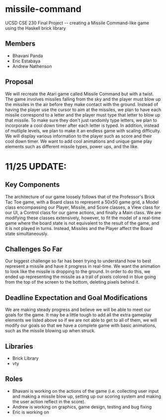 # missile-command
UCSD CSE 230 Final Project -- creating a Missile Command-like game using the Haskell brick library


## Members
- Bhavani Panda
- Eric Estabaya
- Andrew Nathenson

## Proposal
We will recreate the Atari game called Missile Command but with a twist. The game involves missiles falling from the sky and the player must blow up the missiles in the air before they make contact with the ground. Instead of having the player use the cursor to aim at the missiles, we plan to have each missile correspond to a letter and the player must type that letter to blow up that missile. To make sure they don't just randomly type letters, we plan to incorporate a cool down timer after each letter is typed. In addition, instead of mutliple levels, we plan to make it an endless game with scaling difficulty. We will display various information to the player such as score and their cool down timer. We want to add cool animations and unique game play elements such as different missile types, power ups, and the like.


# 11/25 UPDATE:

## Key Components
The architecture of our game loosely follows that of the Professor's Brick Tac Toe game, with a Board class to represent a 50x50 game grid, a Model class encompassing our Player, Missile, and Score classes, a View class for our UI, a Control class for our game actions, and finally a Main class.  We are modifying these classes extensively, however, to fit the model of a real-time game where the board state is not equivalent to the result of the game, and it is not played in turns.  Instead, Missiles and the Player affect the Board state simultaneously.

## Challenges So Far
Our biggest challenge so far has been trying to understand how to best represent a missile and have it progress in real-time. We want the animation to look like the missile is dropping to the ground. In order to do this, we ended up representing the missile as a trail of pixels colored in blue going from the top of the screen to the bottom, deleting pixels behind it.  

## Deadline Expectation and Goal Modifications
We are making steady progress and believe we will be able to meet our goals for the game. It may be a little tough to add all the extra gameplay elements we listed above so if we are not able to get to all of them, we will modify our goals so that we have a complete game with basic animations, such as the missile blowing up when struck.

## Libraries
- Brick Library
- vty

## Roles
- Bhavani is working on the actions of the game (i.e. collecting user input and making a missile blow up, setting up our scoring system and making the user action reflect in the score).
- Andrew is working on graphics, game design, testing and bug fixing
- Eric is working on 
